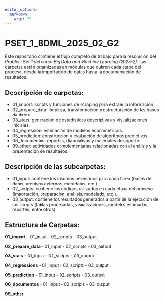 ```yaml
---
editor_options: 
  markdown: 
    wrap: 72
---
```


# PSET_1_BDML_2025_02_G2

Este repositorio contiene el flujo completo de trabajo para la
resolución del *Problem Set 1 del curso Big Data and Machine Learning
(2025-2)*. Las carpetas están organizadas en módulos que cubren cada
etapa del proceso, desde la importación de datos hasta la documentación
de resultados.

<!---------------------------->

## Descripción de carpetas:

-   01_import: scripts y funciones de scraping para extraer la
    información.
-   02_prepare_data: limpieza, transformación y estructuración de las
    bases de datos.
-   03_stats: generación de estadisticas descriptivas y visualizaciones
    iniciales.
-   04_regression: estimación de modelos econométricos.
-   05_prediction: construcción y evaluación de algoritmos predictivos.
-   06_documentos: reportes, diapositivas y materiales de soporte.
-   99_other: actividades complementarias relacionadas con el análisis y
    la presentación de resultados.

<!---------------------------->

## Descripción de las subcarpetas:

-   01_input: contiene los **i**nsumos necesarios para cada tarea (bases
    de datos, archivos externos, metadatos, etc.).
-   02_scripts: contiene los códigos utilizados en cada etapa del
    proceso (importación, preparación, análisis, modelado, etc.).
-   03_output: contiene los resultados generados a partir de la
    ejecución de los scripts (tablas procesadas, visualizaciones,
    modelos estimados, reportes, entre otros).

<!---------------------------->

## Estructura de Carpetas:

**01_import** - 01_input - 02_scripts - 03_output

**02_prepare_data** - 01_input - 02_scripts - 03_output

**03_stats** - 01_input - 02_scripts - 03_output

**04_regressions** - 01_input - 02_scripts - 03_output

**05_prediction** - 01_input - 02_scripts - 03_output

**06_documentos** - 01_input - 02_scripts - 03_output

**99_other**
